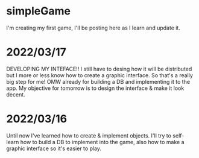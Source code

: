 # simpleGame
I'm creating my first game, I'll be posting here as I learn and update it.

# 2022/03/17
DEVELOPING MY INTEFACE!!
I still have to desing how it will be distributed but I more or less know how to create a graphic interface.
So that's a really big step for me!
OMW already for building a DB and implementing it to the app.
My objective for tomorrow is to design the interface & make it look decent.

# 2022/03/16
Until now I've learned how to create & implement objects.
I'll try to self-learn how to build a DB to implement into the game,
  also how to make a graphic interface so it's easier to play.

